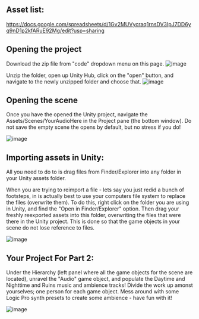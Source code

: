 ## Asset list:

https://docs.google.com/spreadsheets/d/1Gv2MUVycraq1rnsDV3IpJ7DD6yq9nD1p2kfARuE92Mg/edit?usp=sharing

## Opening the project
Download the zip file from "code" dropdown menu on this page.
![image](https://user-images.githubusercontent.com/43118271/225791921-61cc7f8a-a1a0-4c81-987c-566052f38299.png)

Unzip the folder, open up Unity Hub, click on the "open" button, and navigate to the newly unzipped folder and choose that.
![image](https://user-images.githubusercontent.com/43118271/225792107-2fea8509-6b65-4954-bdce-c4f0318daeb8.png)

## Opening the scene
Once you have the opened the Unity project, navigate the Assets/Scenes/YourAudioHere in the Project pane (the bottom window).
Do not save the empty scene the opens by default, but no stress if you do!

![image](https://user-images.githubusercontent.com/43118271/225792241-d9eabc14-389a-450a-8669-800850a2925a.png)

## Importing assets in Unity:
All you need to do to is drag files from Finder/Explorer into any folder in your Unity assets folder. 

When you are trying to reimport a file - lets say you just redid a bunch of footsteps, in is actually best to use your computers file system to replace the files (overwrite them). To do this, right click on the folder you are using in Unity, and find the "Open in Finder/Explorer" option. Then drag your freshly reexported assets into this folder, overwriting the files that were there in the Unity project. This is done so that the game objects in your scene do not lose reference to files. 

![image](https://user-images.githubusercontent.com/43118271/225820991-94307e4a-a11b-4e57-b23b-a27516f9206a.png)


## Your Project For Part 2:

Under the Hierarchy (left panel where all the game objects for the scene are located), unravel the "Audio" game object, and populate the Daytime and Nighttime and Ruins music and ambience tracks! Divide the work up amonst yourselves; one person for each game object. Mess around with some Logic Pro synth presets to create some ambience - have fun with it!


![image](https://user-images.githubusercontent.com/43118271/225820581-48e9c7e8-65c1-499d-aa11-6bb7c3bfa06d.png)

